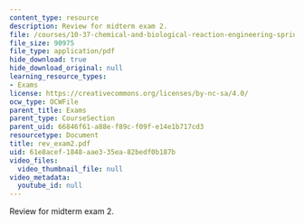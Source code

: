 ```yaml
---
content_type: resource
description: Review for midterm exam 2.
file: /courses/10-37-chemical-and-biological-reaction-engineering-spring-2007/61e8acef1848aae335ea82bedf0b187b_rev_exam2.pdf
file_size: 90975
file_type: application/pdf
hide_download: true
hide_download_original: null
learning_resource_types:
- Exams
license: https://creativecommons.org/licenses/by-nc-sa/4.0/
ocw_type: OCWFile
parent_title: Exams
parent_type: CourseSection
parent_uid: 66846f61-a88e-f89c-f09f-e14e1b717cd3
resourcetype: Document
title: rev_exam2.pdf
uid: 61e8acef-1848-aae3-35ea-82bedf0b187b
video_files:
  video_thumbnail_file: null
video_metadata:
  youtube_id: null
---
```

Review for midterm exam 2.